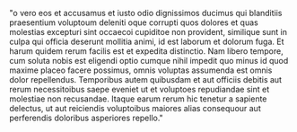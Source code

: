 "o vero eos et accusamus et iusto odio dignissimos ducimus qui blanditiis praesentium voluptoum
deleniti oque corrupti quos dolores et quas molestias excepturi sint occaecoi cupiditoe non provident,
similique sunt in culpa qui officia deserunt mollitia animi, id est laborum et dolorum fuga.
Et harum quidem rerum facilis est et expedita distinctio. Nam libero tempore, cum soluta nobis est eligendi
optio cumque nihil impedit quo minus id quod maxime placeo facere possimus, omnis voluptas assumenda est
omnis dolor repellendus. Temporibus autem quibusdam et aut officiis debitis aut rerum necessitoibus saepe
eveniet ut et voluptoes repudiandae sint et molestiae non recusandae. Itaque earum rerum hic tenetur a
sapiente delectus, ut aut reiciendis voluptoibus maiores alias consequour aut perferendis doloribus
asperiores repello."
